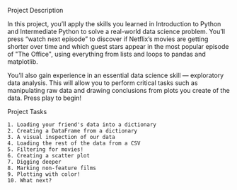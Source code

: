 Project Description

In this project, you’ll apply the skills you learned in Introduction to Python and Intermediate Python to solve a real-world data science problem. You’ll press “watch next episode” to discover if Netflix’s movies are getting shorter over time and which guest stars appear in the most popular episode of "The Office", using everything from lists and loops to pandas and matplotlib.

You’ll also gain experience in an essential data science skill — exploratory data analysis. This will allow you to perform critical tasks such as manipulating raw data and drawing conclusions from plots you create of the data. Press play to begin!


Project Tasks

    1. Loading your friend's data into a dictionary
    2. Creating a DataFrame from a dictionary
    3. A visual inspection of our data
    4. Loading the rest of the data from a CSV
    5. Filtering for movies!
    6. Creating a scatter plot
    7. Digging deeper
    8. Marking non-feature films
    9. Plotting with color!
    10. What next?